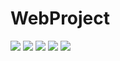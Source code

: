 # WebProject
![](http://b167.photo.store.qq.com/psb?/V13fVZVZ4cvxHw/aFI4phaFnACgY0csnvcJ*MNP7skX2bF*LOQafAMskG8!/b/dKcAAAAAAAAA&bo=*gNDAv4DQwIDCC0!&rf=viewer_311)
![](http://a3.qpic.cn/psb?/V13fVZVZ4cvxHw/JfrgqXjf5rvotaIBKrEJbZvzFx693DmbsHWFdEknGUs!/b/dPYAAAAAAAAA&ek=1&kp=1&pt=0&bo=*gNDAv4DQwIDCC0!&sce=50-1-1&rf=viewer_311)
![](http://a3.qpic.cn/psb?/V13fVZVZ4cvxHw/I9SQmulLXaaTW6DKNjaXHAgUg*LgAvyLiPCZ82Uig0A!/b/dPYAAAAAAAAA&ek=1&kp=1&pt=0&bo=*gNDAv4DQwIDCC0!&sce=50-1-1&rf=viewer_311)
![](http://a1.qpic.cn/psb?/V13fVZVZ4cvxHw/B1u2zfbrH3.OsEp3m21wXwgc68pVgFtU1rLqp*FMRrk!/b/dKwAAAAAAAAA&ek=1&kp=1&pt=0&bo=*gNDAv4DQwIDCC0!&sce=50-1-1&rf=viewer_311)
![](http://a1.qpic.cn/psb?/V13fVZVZ4cvxHw/S8eT.ocReY.dSZoGDCzouEJknNTeC1IrGRC.wM7YadM!/b/dAABAAAAAAAA&ek=1&kp=1&pt=0&bo=*gNDAv4DQwIDCC0!&sce=50-1-1&rf=viewer_311)